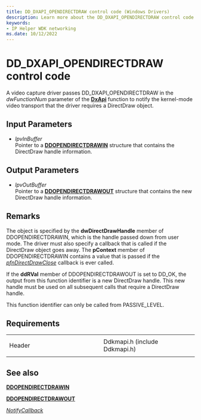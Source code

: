 ```yaml
---
title: DD_DXAPI_OPENDIRECTDRAW control code (Windows Drivers)
description: Learn more about the DD_DXAPI_OPENDIRECTDRAW control code.
keywords:
- IP Helper WDK networking
ms.date: 10/12/2022
---
```


# DD\_DXAPI\_OPENDIRECTDRAW control code

A video capture driver passes DD\_DXAPI\_OPENDIRECTDRAW in the *dwFunctionNum* parameter of the [**DxApi**](/windows-hardware/drivers/ddi/dxapi/nf-dxapi-dxapi) function to notify the kernel-mode video transport that the driver requires a DirectDraw object.

## Input Parameters

- *lpvInBuffer*  
    Pointer to a [**DDOPENDIRECTDRAWIN**](/windows/win32/api/ddkmapi/ns-ddkmapi-ddopendirectdrawin) structure that contains the DirectDraw handle information.

## Output Parameters

- *lpvOutBuffer*  
    Pointer to a [**DDOPENDIRECTDRAWOUT**](/windows/win32/api/ddkmapi/ns-ddkmapi-ddopendirectdrawout) structure that contains the new DirectDraw handle information.

## Remarks

The object is specified by the **dwDirectDrawHandle** member of DDOPENDIRECTDRAWIN, which is the handle passed down from user mode. The driver must also specify a callback that is called if the DirectDraw object goes away. The **pContext** member of DDOPENDIRECTDRAWIN contains a value that is passed if the [*pfnDirectDrawClose*](/windows/win32/api/ddkmapi/ns-ddkmapi-ddopendirectdrawin#members) callback is ever called.

If the **ddRVal** member of DDOPENDIRECTDRAWOUT is set to DD\_OK, the output from this function identifier is a new DirectDraw handle. This new handle must be used on all subsequent calls that require a DirectDraw handle.

This function identifier can only be called from PASSIVE\_LEVEL.

## Requirements

<table>
<colgroup>
<col style="width: 50%" />
<col style="width: 50%" />
</colgroup>
<tbody>
<tr class="odd">
<td><p>Header</p></td>
<td>Ddkmapi.h (include Ddkmapi.h)</td>
</tr>
</tbody>
</table>

## See also

[**DDOPENDIRECTDRAWIN**](/windows/win32/api/ddkmapi/ns-ddkmapi-ddopendirectdrawin)

[**DDOPENDIRECTDRAWOUT**](/windows/win32/api/ddkmapi/ns-ddkmapi-ddopendirectdrawout)

[*NotifyCallback*](notify-callback-functions-in-a-video-capture-driver.md)
